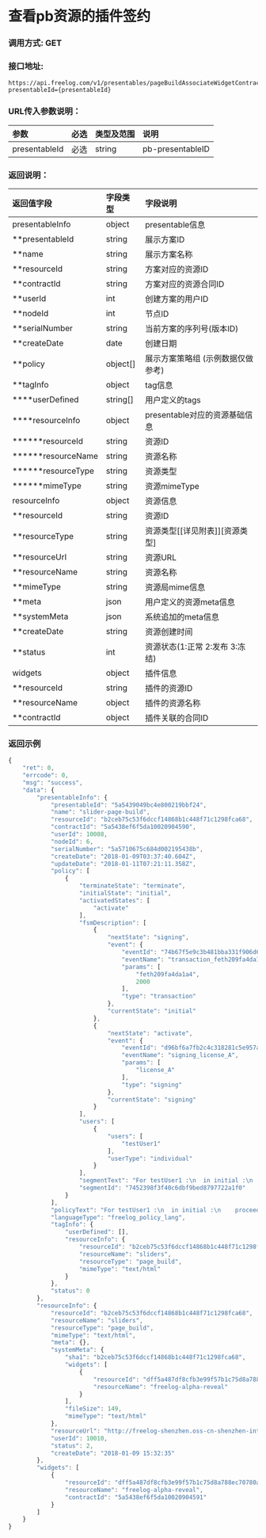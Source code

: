 # 查看pb资源的插件签约

### 调用方式: GET

### 接口地址:

```
https://api.freelog.com/v1/presentables/pageBuildAssociateWidgetContract?presentableId={presentableId}
```

### URL传入参数说明：

| 参数 | 必选 | 类型及范围 | 说明 |
| :--- | :--- | :--- | :--- |
|presentableId|必选|string|pb-presentableID|


### 返回说明：

| 返回值字段 | 字段类型 | 字段说明 |
| :--- | :--- | :--- |
| presentableInfo | object | presentable信息 |
| **presentableId | string | 展示方案ID|
| **name | string | 展示方案名称 |
| **resourceId | string | 方案对应的资源ID |
| **contractId | string | 方案对应的资源合同ID |
| **userId | int| 创建方案的用户ID |
| **nodeId | int| 节点ID |
| **serialNumber| string| 当前方案的序列号(版本ID)|
| **createDate| date|创建日期|
| **policy| object[]| 展示方案策略组 (示例数据仅做参考)|
| **tagInfo| object| tag信息|
| ****userDefined|string[]| 用户定义的tags |
| ****resourceInfo| object| presentable对应的资源基础信息 |
| ******resourceId| string| 资源ID |
| ******resourceName| string| 资源名称 |
| ******resourceType| string| 资源类型 |
| ******mimeType|string| 资源mimeType |
| resourceInfo | object | 资源信息 |
| **resourceId | string | 资源ID|
| **resourceType | string | 资源类型[[详见附表]][资源类型]|
| **resourceUrl | string | 资源URL |
| **resourceName | string | 资源名称 |
| **mimeType	| string| 资源局mime信息|
| **meta	| json| 用户定义的资源meta信息|
| **systemMeta| json| 系统追加的meta信息|
| **createDate| string| 资源创建时间|
| **status| int| 资源状态(1:正常 2:发布 3:冻结)|
| widgets | object | 插件信息 |
| **resourceId | string | 插件的资源ID |
| **resourceName | object | 插件的资源名称 |
| **contractId | object | 插件关联的合同ID |

### 返回示例

```js
{
    "ret": 0,
    "errcode": 0,
    "msg": "success",
    "data": {
        "presentableInfo": {
            "presentableId": "5a5439049bc4e800219bbf24",
            "name": "slider-page-build",
            "resourceId": "b2ceb75c53f6dccf14868b1c448f71c1298fca68",
            "contractId": "5a5438ef6f5da10020904590",
            "userId": 10008,
            "nodeId": 6,
            "serialNumber": "5a5710675c684d002195438b",
            "createDate": "2018-01-09T03:37:40.604Z",
            "updateDate": "2018-01-11T07:21:11.358Z",
            "policy": [
                {
                    "terminateState": "terminate",
                    "initialState": "initial",
                    "activatedStates": [
                        "activate"
                    ],
                    "fsmDescription": [
                        {
                            "nextState": "signing",
                            "event": {
                                "eventId": "74b67f5e9c3b481bba331f906d6484a6",
                                "eventName": "transaction_feth209fa4da1a4_2000_event",
                                "params": [
                                    "feth209fa4da1a4",
                                    2000
                                ],
                                "type": "transaction"
                            },
                            "currentState": "initial"
                        },
                        {
                            "nextState": "activate",
                            "event": {
                                "eventId": "d96bf6a7fb2c4c318281c5e957aa08de",
                                "eventName": "signing_license_A",
                                "params": [
                                    "license_A"
                                ],
                                "type": "signing"
                            },
                            "currentState": "signing"
                        }
                    ],
                    "users": [
                        {
                            "users": [
                                "testUser1"
                            ],
                            "userType": "individual"
                        }
                    ],
                    "segmentText": "For testUser1 :\n  in initial :\n    proceed to signing on accepting transaction of 2000 to feth209fa4da1a4\n  in signing:\n    proceed to activate on accepting license license_A\n  I agree to authorize token in activate",
                    "segmentId": "7452398f3f40c6dbf9bed8797722a1f0"
                }
            ],
            "policyText": "For testUser1 :\n  in initial :\n    proceed to signing on accepting transaction of 2000 to feth209fa4da1a4\n  in signing:\n    proceed to activate on accepting license license_A\n  I agree to authorize token in activate",
            "languageType": "freelog_policy_lang",
            "tagInfo": {
                "userDefined": [],
                "resourceInfo": {
                    "resourceId": "b2ceb75c53f6dccf14868b1c448f71c1298fca68",
                    "resourceName": "sliders",
                    "resourceType": "page_build",
                    "mimeType": "text/html"
                }
            },
            "status": 0
        },
        "resourceInfo": {
            "resourceId": "b2ceb75c53f6dccf14868b1c448f71c1298fca68",
            "resourceName": "sliders",
            "resourceType": "page_build",
            "mimeType": "text/html",
            "meta": {},
            "systemMeta": {
                "sha1": "b2ceb75c53f6dccf14868b1c448f71c1298fca68",
                "widgets": [
                    {
                        "resourceId": "dff5a487df8cfb3e99f57b1c75d8a788ec70780a",
                        "resourceName": "freelog-alpha-reveal"
                    }
                ],
                "fileSize": 149,
                "mimeType": "text/html"
            },
            "resourceUrl": "http://freelog-shenzhen.oss-cn-shenzhen-internal.aliyuncs.com/resources/page_build/5d7668d4c2094ef4a8284e6660b19629",
            "userId": 10010,
            "status": 2,
            "createDate": "2018-01-09 15:32:35"
        },
        "widgets": [
            {
                "resourceId": "dff5a487df8cfb3e99f57b1c75d8a788ec70780a",
                "resourceName": "freelog-alpha-reveal",
                "contractId": "5a5438ef6f5da10020904591"
            }
        ]
    }
}
```